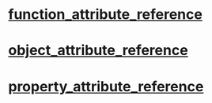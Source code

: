 
 #  [function_attribute_reference](https://github.com/ArendDanielek/ZeroDocsTest/blob/master/code_reference/attribute_reference/function_attribute_reference.markdown) 

 #  [object_attribute_reference](https://github.com/ArendDanielek/ZeroDocsTest/blob/master/code_reference/attribute_reference/object_attribute_reference.markdown) 

 #  [property_attribute_reference](https://github.com/ArendDanielek/ZeroDocsTest/blob/master/code_reference/attribute_reference/property_attribute_reference.markdown)  
  
  
  
  
  
  
  

 
